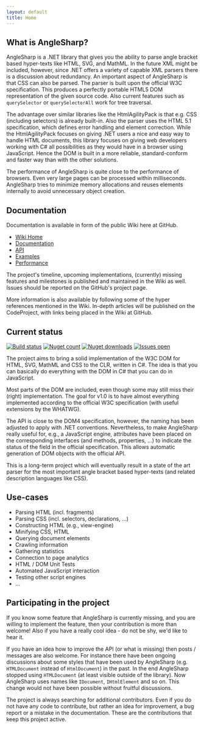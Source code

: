 ```yaml
---
layout: default
title: Home
---
```


What is AngleSharp?
-------------

AngleSharp is a .NET library that gives you the ability to parse angle bracket based hyper-texts like HTML, SVG, and MathML. In the future XML might be included, however, since .NET offers a variety of capable XML parsers there is a discussion about redundancy. An important aspect of AngleSharp is that CSS can also be parsed. The parser is built upon the official W3C specification. This produces a perfectly portable HTML5 DOM representation of the given source code. Also current features such as `querySelector` or `querySelectorAll` work for tree traversal.

The advantage over similar libraries like the HtmlAgilityPack is that e.g. CSS (including selectors) is already built-in. Also the parser uses the HTML 5.1 specification, which defines error handling and element correction. While the HtmlAgilityPack focuses on giving .NET users a nice and easy way to handle HTML documents, this library focuses on giving web developers working with C# all possibilities as they would have in a browser using JavaScript. Hence the DOM is built in a more reliable, standard-conform and faster way than with the other solutions.

The performance of AngleSharp is quite close to the performance of browsers. Even very large pages can be processed within milliseconds. AngleSharp tries to minimize memory allocations and reuses elements internally to avoid unnecessary object creation.

Documentation
-------------

Documentation is available in form of the public Wiki here at GitHub. 

* [Wiki Home](https://github.com/FlorianRappl/AngleSharp/wiki)
* [Documentation](https://github.com/FlorianRappl/AngleSharp/wiki/Documentation)
* [API](https://github.com/FlorianRappl/AngleSharp/wiki/Api)
* [Examples](https://github.com/FlorianRappl/AngleSharp/wiki/Examples)
* [Performance](https://github.com/FlorianRappl/AngleSharp/wiki/Performance)

The project's timeline, upcoming implementations, (currently) missing features and milestones is published and maintained in the Wiki as well. Issues should be reported on the GitHub's project page.

More information is also available by following some of the hyper references mentioned in the Wiki. In-depth articles will be published on the CodeProject, with links being placed in the Wiki at GitHub.

Current status
--------------

[![Build status](https://img.shields.io/appveyor/ci/FlorianRappl/AngleSharp.svg?style=flat-square)](https://ci.appveyor.com/project/FlorianRappl/AngleSharp)
[![Nuget count](https://img.shields.io/nuget/v/AngleSharp.svg?style=flat-square)](https://www.nuget.org/packages/AngleSharp/)
[![Nuget downloads](https://img.shields.io/nuget/dt/AngleSharp.svg?style=flat-square)](https://www.nuget.org/packages/AngleSharp/)
[![Issues open](https://img.shields.io/github/issues/FlorianRappl/AngleSharp.svg?style=flat-square)](https://github.com/FlorianRappl/AngleSharp/issues)

The project aims to bring a solid implementation of the W3C DOM for HTML, SVG, MathML and CSS to the CLR, written in C#. The idea is that you can basically do everything with the DOM in C# that you can do in JavaScript.

Most parts of the DOM are included, even though some may still miss their (right) implementation. The goal for v1.0 is to have almost everything implemented according to the official W3C specification (with useful extensions by the WHATWG).

The API is close to the DOM4 specification, however, the naming has been adjusted to apply with .NET conventions. Nevertheless, to make AngleSharp really useful for, e.g., a JavaScript engine, attributes have been placed on the corresponding interfaces (and methods, properties, ...) to indicate the status of the field in the official specification. This allows automatic generation of DOM objects with the official API.

This is a long-term project which will eventually result in a state of the art parser for the most important angle bracket based hyper-texts (and related description languages like CSS).

Use-cases
---------

- Parsing HTML (incl. fragments)
- Parsing CSS (incl. selectors, declarations, ...)
- Constructing HTML (e.g., view-engine)
- Minifying CSS, HTML
- Querying document elements
- Crawling information
- Gathering statistics
- Connection to page analytics
- HTML / DOM Unit Tests
- Automated JavaScript interaction
- Testing other script engines
- ...

Participating in the project
----------------------------

If you know some feature that AngleSharp is currently missing, and you are willing to implement the feature, then your contribution is more than welcome! Also if you have a really cool idea - do not be shy, we'd like to hear it.

If you have an idea how to improve the API (or what is missing) then posts / messages are also welcome. For instance there have been ongoing discussions about some styles that have been used by AngleSharp (e.g. `HTMLDocument` instead of `HtmlDocument`) in the past. In the end AngleSharp stopped using `HTMLDocument` (at least visible outside of the library). Now AngleSharp uses names like `IDocument`, `IHtmlElement` and so on. This change would not have been possible without fruitful discussions.

The project is always searching for additional contributors. Even if you do not have any code to contribute, but rather an idea for improvement, a bug report or a mistake in the documentation. These are the contributions that keep this project active. 
